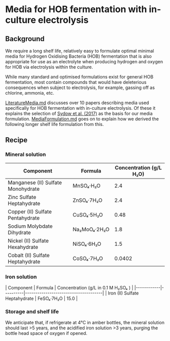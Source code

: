 # Media for HOB fermentation with in-culture electrolysis

## Background

We require a long shelf life, relatively easy to formulate optimal minimal media for Hydrogen Oxidising Bacteria (HOB) fermentation that is also appropriate for use as an electrolyte when producing hydrogen and oxygen for HOB via electrolysis within the culture.  

While many standard and optimised formulations exist for general HOB fermentation, most contain compounds that would have deleterious consequences when subject to electrolysis, for example, gassing off as chlorine, ammonia, etc.

[LiteratureMedia.md](LiteratureMedia.md) discusses over 10 papers describing media used specifically for HOB fermentation with in-culture electrolysis.  Of these it explains the selection of [Sydow et al. (2017)](https://doi.org/10.1002/elsc.201600252) as the basis for our media formulation. [MediaFormulation.md](MediaFormulation.md) goes on to explain how we derived the following longer shelf life formulation from this.

## Recipe

### Mineral solution

| Component | Formula | Concentration (g/L H₂O) |
|------------|----------|--------------------------------------|
| Manganese (II) Sulfate Monohydrate | MnSO₄·H₂O | 2.4 |
| Zinc Sulfate Heptahydrate | ZnSO₄·7H₂O | 2.4 |
| Copper (II) Sulfate Pentahydrate | CuSO₄·5H₂O | 0.48 |
| Sodium Molybdate Dihydrate | Na₂MoO₄·2H₂O | 1.8 |
| Nickel (II) Sulfate Hexahydrate | NiSO₄·6H₂O | 1.5 |
| Cobalt (II) Sulfate Heptahydrate | CoSO₄·7H₂O | 0.0402 |

### Iron solution

| Component | Formula | Concentration (g/L in 0.1 M H₂SO₄
) |
|------------|----------|--------------------------------------|
| Iron (II) Sulfate Heptahydrate | FeSO₄·7H₂O | 15.0 |

### Storage and shelf life

We anticipate that, if refrigerate at 4°C in amber bottles, the mineral solution should last >5 years, and the acidified iron solution >3 years, purging the bottle head space of oxygen if opened.

